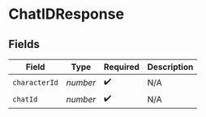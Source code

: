 # ChatIDResponse


## Fields

| Field              | Type               | Required           | Description        |
| ------------------ | ------------------ | ------------------ | ------------------ |
| `characterId`      | *number*           | :heavy_check_mark: | N/A                |
| `chatId`           | *number*           | :heavy_check_mark: | N/A                |